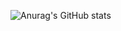 ![Anurag's GitHub stats](https://github-readme-stats.vercel.app/api?username=olddriver4&show_icons=true&theme=radical)
